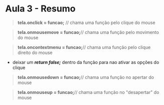 # Aula 3 - Resumo
>**tela.onclick = funcao;** // chama uma função pelo clique do mouse

>**tela.onmousemove = funcao;**// chama uma função pelo movimento do mouse

>**tela.oncontextmenu = funcao;**// chama uma função pelo clique direito do mouse
- deixar um ***return false;*** dentro da função para nao ativar as opções do clique

>**tela.onmousedown = funcao;**// chama uma função no apertar do mouse

>**tela.onmouseup = funcao;**// chama uma função no "desapertar" do mouse